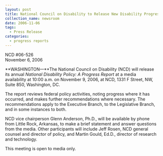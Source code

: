```yaml
---
layout: post
title: National Council on Disability to Release New Disability Progress Report
collection_name: newsroom
date: 2006-11-06
tags:
  - Press Release
categories:
  - progress reports
---
```


NCD #06-526\
November 6, 2006

**WASHINGTON—**The National Council on Disability (NCD) will release its annual *National Disability Policy: A Progress Report* at a media availability at 10:00 a.m. on November 9, 2006, at NCD, 1331 F Street, NW, Suite 850, Washington, DC.

The report reviews federal policy activities, noting progress where it has occurred, and makes further recommendations where necessary. The recommendations apply to the Executive Branch, to the Legislative Branch, and in some instances to both.

NCD vice chairperson Glenn Anderson, Ph.D., will be available by phone from Little Rock, Arkansas, to make a brief statement and answer questions from the media. Other participants will include Jeff Rosen, NCD general counsel and director of policy, and Martin Gould, Ed.D., director of research and technology.

This meeting is open to media only.
